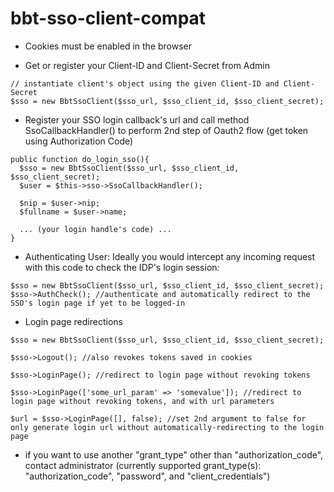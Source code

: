 # bbt-sso-client-compat

- Cookies must be enabled in the browser

- Get or register your Client-ID and Client-Secret from Admin
```
// instantiate client's object using the given Client-ID and Client-Secret
$sso = new BbtSsoClient($sso_url, $sso_client_id, $sso_client_secret);
```

- Register your SSO login callback's url and call method SsoCallbackHandler() to perform 2nd step of Oauth2 flow (get token using Authorization Code)
```
public function do_login_sso(){
  $sso = new BbtSsoClient($sso_url, $sso_client_id, $sso_client_secret);
  $user = $this->sso->SsoCallbackHandler();

  $nip = $user->nip;
  $fullname = $user->name;

  ... (your login handle's code) ...
}
```

- Authenticating User: Ideally you would intercept any incoming request with this code to check the IDP's login session:
```
$sso = new BbtSsoClient($sso_url, $sso_client_id, $sso_client_secret);
$sso->AuthCheck(); //authenticate and automatically redirect to the SSO's login page if yet to be logged-in
```

- Login page redirections
```
$sso = new BbtSsoClient($sso_url, $sso_client_id, $sso_client_secret);

$sso->Logout(); //also revokes tokens saved in cookies

$sso->LoginPage(); //redirect to login page without revoking tokens

$sso->LoginPage(['some_url_param' => 'somevalue']); //redirect to login page without revoking tokens, and with url parameters

$url = $sso->LoginPage([], false); //set 2nd argument to false for only generate login url without automatically-redirecting to the login page
```
- if you want to use another "grant_type" other than "authorization_code", contact administrator (currently supported grant_type(s): "authorization_code", "password", and "client_credentials")
